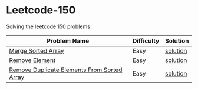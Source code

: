 # Leetcode-150
Solving the leetcode 150 problems

| Problem Name     | Difficulty | Solution |
|-----------------|------------|----------|
| [Merge Sorted Array](https://leetcode.com/problems/merge-sorted-array/) | Easy | [solution](Merge_Array/) |
| [Remove Element](https://leetcode.com/problems/remove-element/) | Easy | [solution](Remove_Element/) |
| [Remove Duplicate Elements From Sorted Array](https://leetcode.com/problems/remove-duplicates-from-sorted-array/) | Easy | [solution](Remove-Duplicae-Element-From-Sorted-Array/) |


